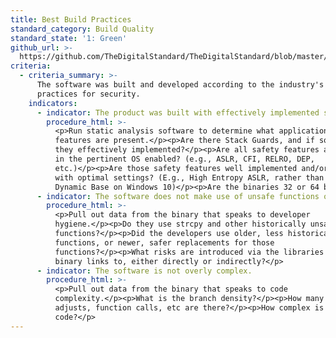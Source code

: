 ```yaml
---
title: Best Build Practices
standard_category: Build Quality
standard_state: '1: Green'
github_url: >-
  https://github.com/TheDigitalStandard/TheDigitalStandard/blob/master/Security%20(Is%20it%20safe%3F)%2FBuild%20Quality%2FBest%20Build%20Practices.yaml
criteria:
  - criteria_summary: >-
      The software was built and developed according to the industry's best
      practices for security.
    indicators:
      - indicator: The product was built with effectively implemented safety features.
        procedure_html: >-
          <p>Run static analysis software to determine what application armoring
          features are present.</p><p>Are there Stack Guards, and if so, are
          they effectively implemented?</p><p>Are all safety features available
          in the pertinent OS enabled? (e.g., ASLR, CFI, RELRO, DEP,
          etc.)</p><p>Are those safety features well implemented and/or enabled
          with optimal settings? (E.g., High Entropy ASLR, rather than just
          Dynamic Base on Windows 10)</p><p>Are the binaries 32 or 64 bit?</p>
      - indicator: The software does not make use of unsafe functions or libraries.
        procedure_html: >-
          <p>Pull out data from the binary that speaks to developer
          hygiene.</p><p>Do they use strcpy and other historically unsafe
          functions?</p><p>Did the developers use older, less historically safe
          functions, or newer, safer replacements for those
          functions?</p><p>What risks are introduced via the libraries that the
          binary links to, either directly or indirectly?</p>
      - indicator: The software is not overly complex.
        procedure_html: >-
          <p>Pull out data from the binary that speaks to code
          complexity.</p><p>What is the branch density?</p><p>How many stack
          adjusts, function calls, etc are there?</p><p>How complex is the
          code?</p>
---
```


